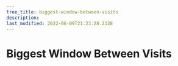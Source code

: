 ```yaml
---
tree_title: biggest-window-between-visits
description: 
last_modified: 2022-06-09T21:23:28.2328
---
```


# Biggest Window Between Visits
